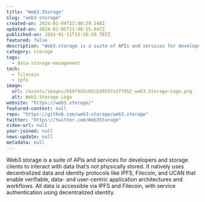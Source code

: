 ```yaml
---
title: "Web3.Storage"
slug: "web3-storage"
created-on: 2024-01-04T22:40:29.248Z
updated-on: 2024-01-05T21:40:15.647Z
published-on: 2024-01-11T13:26:59.787Z
featured: false
description: "Web3.storage is a suite of APIs and services for developers and storage clients to interact with data that’s not physically stored."
category: storage
tags:
  - data-storage-management
tech:
  - filecoin
  - ipfs
image:
  url: /assets/images/65974d3c02cb39557a1ffd52_web3.Storage-Logo.png
  alt: Web3.Storage Logo
website: "https://web3.storage/"
featured-content: null
repo: "https://github.com/web3-storage/web3.storage"
twitter: "https://twitter.com/Web3Storage"
video-url: null
year-joined: null
news-update: null
metadata: null
---
```


Web3.storage is a suite of APIs and services for developers and storage clients to interact with data that’s not physically stored. It natively uses decentralized data and identity protocols like IPFS, Filecoin, and UCAN that enable verifiable, data- and user-centric application architectures and workflows. All data is accessible via IPFS and Filecoin, with service authentication using decentralized identity.
